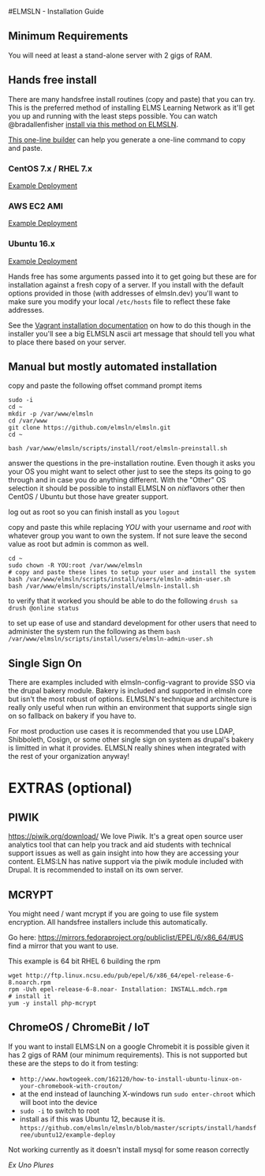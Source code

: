 #ELMSLN - Installation Guide

## Minimum Requirements
You will need at least a stand-alone server with 2 gigs of RAM.

## Hands free install
There are many handsfree install routines (copy and paste) that you can try. This is the preferred method of installing ELMS Learning Network as it'll get you up and running with the least steps possible. You can watch @bradallenfisher [install via this method on ELMSLN](https://drupal.psu.edu/blog/post/elmsln-aws-ec2).

[This one-line builder](https://rawgit.com/elmsln/install-builder/master/install.html) can help you generate a one-line command to copy and paste.

### CentOS 7.x / RHEL 7.x
[Example Deployment](https://github.com/elmsln/elmsln/blob/master/scripts/install/handsfree/centos7/example-deploy)
### AWS EC2 AMI
[Example Deployment](https://github.com/elmsln/elmsln/blob/master/scripts/install/handsfree/amazon/example-deploy)
### Ubuntu 16.x
[Example Deployment](https://github.com/elmsln/elmsln/blob/master/scripts/install/handsfree/ubuntu16/example-deploy)

Hands free has some arguments passed into it to get going but these are for installation against a fresh copy of a server. If you install with the default options provided in those (with addresses of elmsln.dev) you'll want to make sure you modify your local `/etc/hosts` file to reflect these fake addresses.

See the [Vagrant installation documentation](https://elmsln.readthedocs.io/en/latest/development/Vagrant-Step-by-Step-setup/) on how to do this though in the installer you'll see a big ELMSLN ascii art message that should tell you what to place there based on your server.

## Manual but mostly automated installation
copy and paste the following offset command prompt items
```
sudo -i
cd ~
mkdir -p /var/www/elmsln
cd /var/www
git clone https://github.com/elmsln/elmsln.git
cd ~

bash /var/www/elmsln/scripts/install/root/elmsln-preinstall.sh
```
answer the questions in the pre-installation routine.
Even though it asks you your OS you might want to select other just to see the steps its going to go through and in case you do anything different.
With the "Other" OS selection it should be possible to install ELMSLN on *nix*flavors other then CentOS / Ubuntu but those have greater support.

log out as root so you can finish install as you
`logout`

copy and paste this while replacing *YOU* with your username and *root* with whatever group you want to own the system. If not sure leave the second value as root but admin is common as well.
```
cd ~
sudo chown -R YOU:root /var/www/elmsln
# copy and paste these lines to setup your user and install the system
bash /var/www/elmsln/scripts/install/users/elmsln-admin-user.sh
bash /var/www/elmsln/scripts/install/elmsln-install.sh
```
to verify that it worked you should be able to do the following
`drush sa`
`drush @online status`

to set up ease of use and standard development for other users that need to administer the system run the following as them
`bash /var/www/elmsln/scripts/install/users/elmsln-admin-user.sh`

## Single Sign On
There are examples included with elmsln-config-vagrant to provide SSO via
the drupal bakery module. Bakery is included and supported in elmsln core but isn't the most robust of options. ELMSLN's technique and architecture is really only useful when run within an environment that supports single sign on so fallback on bakery if you have to.

For most production use cases it is recommended that you use LDAP, Shibboleth, Cosign, or some other single sign on system as drupal's bakery is limitted in what it provides. ELMSLN really shines when integrated with the rest of your organization anyway!

# EXTRAS (optional)

## PIWIK
https://piwik.org/download/
We love Piwik. It's a great open source user analytics tool that can help you track and aid students with technical support issues as well as gain insight into how they are accessing your content. ELMS:LN has native support via the piwik module included with Drupal. It is recommended to install on its own server.

## MCRYPT
You might need / want mcrypt if you are going to use file system encryption. All handsfree installers include this automatically.

Go here: https://mirrors.fedoraproject.org/publiclist/EPEL/6/x86_64/#US find a mirror that you want to use.

This example is 64 bit RHEL 6 building the rpm
```
wget http://ftp.linux.ncsu.edu/pub/epel/6/x86_64/epel-release-6-8.noarch.rpm
rpm -Uvh epel-release-6-8.noar- Installation: INSTALL.mdch.rpm
# install it
yum -y install php-mcrypt
```

## ChromeOS / ChromeBit / IoT
If you want to install ELMS:LN on a google Chromebit it is possible given it has 2 gigs of RAM (our minimum requirements). This is not supported but these are the steps to do it from testing:
- `http://www.howtogeek.com/162120/how-to-install-ubuntu-linux-on-your-chromebook-with-crouton/`
- at the end instead of launching X-windows run `sudo enter-chroot` which will boot into the device
- `sudo -i` to switch to root
- install as if this was Ubuntu 12, because it is. `https://github.com/elmsln/elmsln/blob/master/scripts/install/handsfree/ubuntu12/example-deploy`

Not working currently as it doesn't install mysql for some reason correctly



*Ex Uno Plures*
